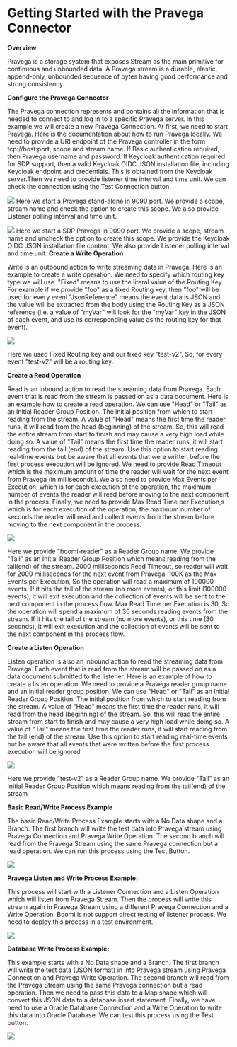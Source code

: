 # Getting Started with the Pravega Connector

**Overview**

Pravega is a storage system that exposes Stream as the main primitive for continuous and unbounded data. A Pravega stream is a durable, elastic, append-only, unbounded sequence of bytes having good performance and strong consistency.

**Configure the Pravega Connector**

The Pravega connection represents and contains all the information that is needed to connect to and log in to a
 specific Pravega server. In this example we will create a new Pravega Connection. 
 At first, we need to start Pravega. [Here](http://pravega.io/docs/latest/deployment/run-local/) is 
 the documentation about how to run Pravega locally. We need to provide a URI endpoint of the Pravega controller
  in the form tcp://host:port, scope and stream name. If Basic authentication required, then Pravega username and password. If Keycloak authentication required for SDP support, then a valid Keycloak OIDC JSON installation file, including Keycloak endpoint and credentials. This is obtained from the Keycloak server.Then we need to provide listener time interval and time unit. We can check the connection using the Test Connection button.

![](pravega_connection.png)
Here we start a Pravega stand-alone in 9090 port. We provide a scope, stream name and check the option to create this scope. We also provide Listener polling interval and time unit.

![](SDP_connection.png)
Here we start a SDP Pravega  in 9090 port. We provide a scope, stream name and uncheck the option to create this scope. We provide the Keycloak OIDC JSON installation file content. We also provide Listener polling interval and time unit.
**Create a Write Operation**

Write is an outbound action to write streaming data in Pravega. Here is an example to create a write operation. We need to specify which routing key type we will use. &quot;Fixed&quot; means to use the literal value of the Routing Key. For example if we provide &quot;foo&quot; as a fixed Routing key, then &quot;foo&quot; will be used for every event.&quot;JsonReference&quot; means the event data is JSON and the value will be extracted from the body using the Routing Key as a JSON reference (i.e. a value of &quot;myVar&quot; will look for the &quot;myVar&quot; key in the JSON of each event, and use its corresponding value as the routing key for that event).

![](pravega_write.png)

Here we used Fixed Routing key and our fixed key &quot;test-v2&quot;. So, for every event &quot;test-v2&quot; will be a routing key.

**Create a Read Operation**

Read is an inbound action to read the streaming data from Pravega. Each event that is read from the stream is passed on as a data document.  Here is an example how to create a read operation. We can use &quot;Head&quot; or &quot;Tail&quot; as an Initial Reader Group Position. The initial position from which to start reading from the stream. A value of &quot;Head&quot; means the first time the reader runs, it will read from the head (beginning) of the stream. So, this will read the entire stream from start to finish and may cause a very high load while doing so. A value of &quot;Tail&quot; means the first time the reader runs, it will start reading from the tail (end) of the stream. Use this option to start reading real-time events but be aware that all events that were written before the first process execution will be ignored. We need to provide Read Timeout which is the maximum amount of time the reader will wait for the next event from Pravega (in milliseconds). We also need to provide Max Events per Execution, which is for each execution of the operation, the maximum number of events the reader will read before moving to the next component in the process. Finally, we need to provide Max Read Time per Execution,s which is for each execution of the operation, the maximum number of seconds the reader will read and collect events from the stream before moving to the next component in the process.

![](pravega_read.png)

Here we provide &quot;boomi-reader&quot; as a Reader Group name. We provide &quot;Tail&quot; as an Initial Reader Group Position which means reading from the tail(end) of the stream. 2000 milliseconds Read Timeout, so reader will wait for 2000 milliseconds for the next event from Pravega. 100K as the Max Events per Execution, So the operation will read a maximum of 100000 events. If it hits the tail of the stream (no more events), or this limit (100000 events), it will exit execution and the collection of events will be sent to the next component in the process flow. Max Read Time per Execution is 30, So the operation will spend a maximum of 30 seconds reading events from the stream. If it hits the tail of the stream (no more events), or this time (30 seconds), it will exit execution and the collection of events will be sent to the next component in the process flow.

**Create a Listen Operation**

Listen operation is also an inbound action to read the streaming data from Pravega.  Each event that is read from the stream will be passed on as a data document submitted to the listener. Here is an example of how to create a listen operation. We need to provide a Pravega reader group name and an initial reader group position. We can use &quot;Head&quot; or &quot;Tail&quot; as an Initial Reader Group Position. The initial position from which to start reading from the stream. A value of &quot;Head&quot; means the first time the reader runs, it will read from the head (beginning) of the stream. So, this will read the entire stream from start to finish and may cause a very high load while doing so. A value of &quot;Tail&quot; means the first time the reader runs, it will start reading from the tail (end) of the stream. Use this option to start reading real-time events but be aware that all events that were written before the first process execution will be ignored

![](pravega_listen.png)

Here we provide &quot;test-v2&quot; as a Reader Group name. We provide &quot;Tail&quot; as an Initial Reader Group Position which means reading from the tail(end) of the stream

**Basic Read/Write Process Example**

The basic Read/Write Process Example starts with a No Data shape and a Branch. The first branch will write the test data into Pravega stream using Pravega Connection and Pravega Write Operation. The second branch will read from the Pravega Stream using the same Pravega connection but a read operation. We can run this process using the Test Button.

![](read_write_process.png)

**Pravega Listen and Write Process Example:**

This process will start with a Listener Connection and a Listen Operation which will listen from Pravega Stream. Then the process will write this stream again in Pravega Stream using a different Pravega Connection and a Write Operation. Boomi is not support direct testing of listener process. We need to deploy this process in a test environment.

![](listen_write_process.png)

**Database Write Process Example:**

This example starts with a No Data shape and a Branch. The first branch will write the test data (JSON format) in into Pravega stream using Pravega Connection and Pravega Write Operation. The second branch will read from the Pravega Stream using the same Pravega connection but a read operation. Then we need to pass this data to a Map shape which will convert this JSON data to a database insert statement. Finally, we have need to use a Oracle Database Connection and a Write Operation to write this data into Oracle Database. We can test this process using the Test button.

![](database_write_process.png)